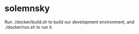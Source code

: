 # solemnsky

Run ./docker/build.sh to build our development environment, and ./docker/run.sh to run it. 
